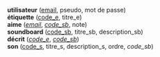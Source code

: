 **utilisateur** (<ins>email</ins>, pseudo, mot de passe)  
**étiquette** (<ins>code_e</ins>, titre_e)  
**aime** (<ins>_email_</ins>, <ins>_code_sb_</ins>, note)  
**soundboard** (<ins>code_sb</ins>, titre_sb, description_sb)  
**décrit** (<ins>_code_e_</ins>, <ins>_code_sb_</ins>)  
**son** (<ins>code_s</ins>, titre_s, description_s, ordre, _code_sb_)